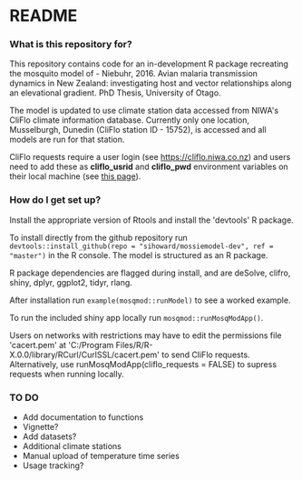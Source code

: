 # README #

### What is this repository for? ###

This repository contains code for an in-development R package recreating the mosquito model of - Niebuhr, 2016. Avian malaria transmission dynamics in New Zealand: investigating host and vector relationships along an elevational gradient. PhD Thesis, University of Otago.

The model is updated to use climate station data accessed from NIWA's CliFlo climate information database. Currently only one location, Musselburgh, Dunedin (CliFlo station ID  - 15752), is accessed and all models are run for that station.

CliFlo requests require a user login (see <https://cliflo.niwa.co.nz>) and users need to add these as **cliflo_usrid** and **cliflo_pwd** environment variables on their local machine (see [this page](https://support.rstudio.com/hc/en-us/articles/360047157094-Managing-R-with-Rprofile-Renviron-Rprofile-site-Renviron-site-rsession-conf-and-repos-conf)).


### How do I get set up? ###

Install the appropriate version of Rtools and install the 'devtools' R package.

To install directly from the github repository run `devtools::install_github(repo = "sihoward/mossiemodel-dev", ref = "master")` in the R console. 
The model is structured as an R package.

R package dependencies are flagged during install, and are deSolve, clifro, shiny, dplyr, ggplot2, tidyr, rlang.

After installation run `example(mosqmod::runModel)` to see a worked example.

To run the included shiny app locally run `mosqmod::runMosqModApp()`.

Users on networks with restrictions may have to edit the permissions file 'cacert.pem' at 'C:/Program Files/R/R-X.0.0/library/RCurl/CurlSSL/cacert.pem' to send CliFlo requests. Alternatively, use runMosqModApp(cliflo_requests = FALSE) to supress requests when running locally.

### TO DO

* Add documentation to functions
* Vignette?
* Add datasets?
* Additional climate stations
* Manual upload of temperature time series
* Usage tracking?


